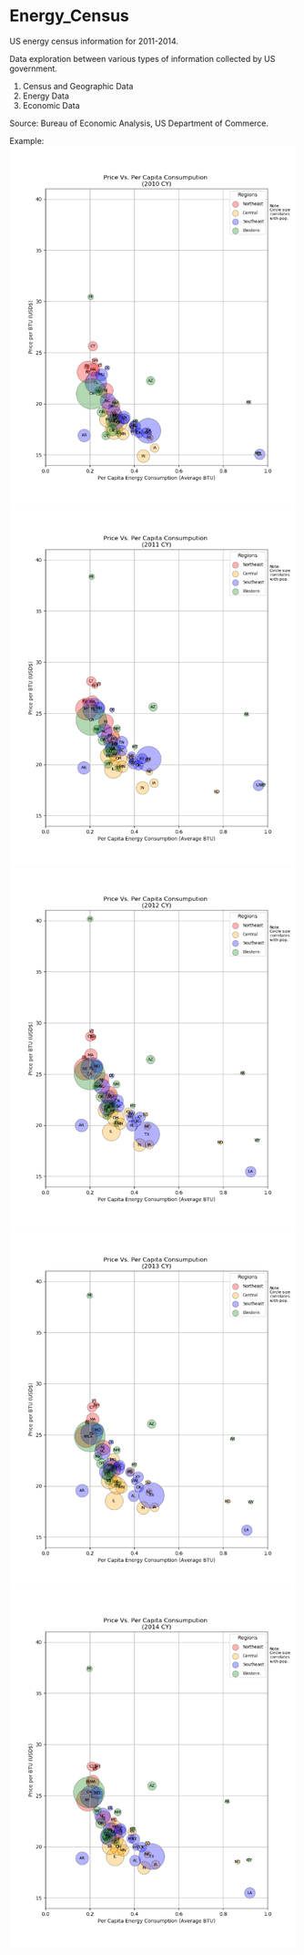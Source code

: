 # Energy_Census
US energy census information for 2011-2014.

Data exploration between various types of information collected by US government.
  1. Census and Geographic Data
  2. Energy Data
  3. Economic Data

Source: Bureau of Economic Analysis, US Department of Commerce.

Example:
![2010CP_State.png](Output/2010CP_State.png)
![2011CP_State.png](Output/2011CP_State.png)
![2012CP_State.png](Output/2012CP_State.png)
![2013CP_State.png](Output/2013CP_State.png)
![2014CP_State.png](Output/2014CP_State.png)
